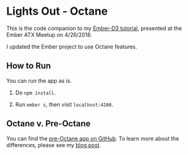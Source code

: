 # Lights Out - Octane

This is the code companion to my [Ember-D3 tutorial](https://crunchingnumbers.live/2018/04/07/lights-out/), presented at the Ember ATX Meetup on 4/26/2018.

I updated the Ember project to use Octane features.

## How to Run

You can run the app as is.

1. Do `npm install`.

2. Run `ember s`, then visit `localhost:4200`.

## Octane v. Pre-Octane

You can find the [pre-Octane app on GitHub](https://github.com/ijlee2/lights-out). To learn more about the differences, please see my [blog post](https://crunchingnumbers.live/2019/12/23/rewriting-apps-in-ember-octane/).
